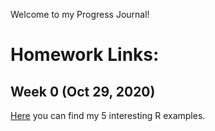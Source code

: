 Welcome to my Progress Journal!

# Homework Links:

## Week 0 (Oct 29, 2020)

[Here](files/Homework0.html) you can find my 5 interesting R examples.



